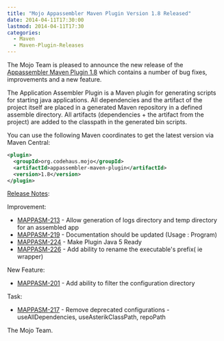 ```yaml
---
title: "Mojo Appassembler Maven Plugin Version 1.8 Released"
date: 2014-04-11T17:30:00
lastmod: 2014-04-11T17:30
categories:
  - Maven
  - Maven-Plugin-Releases
---
```

The Mojo Team is pleased to announce the new release 
of the [Appassembler Maven Plugin 1.8](http://mojo.codehaus.org/appassembler/appassembler-maven-plugin/)
which contains a number of bug fixes, improvements and a new feature.

The Application Assembler Plugin is a Maven plugin for generating
scripts for starting java applications.
All dependencies and the artifact of the project itself are placed in
a generated Maven repository in a defined assemble directory.
All artifacts (dependencies + the artifact from the project) are added
to the classpath in the generated bin scripts.

You can use the following Maven coordinates to get the latest version via Maven Central:

```xml
<plugin>
  <groupId>org.codehaus.mojo</groupId>
  <artifactId>appassembler-maven-plugin</artifactId>
  <version>1.8</version>
</plugin>
```

<!-- more -->

[Release Notes](https://jira.codehaus.org/secure/ReleaseNote.jspa?projectId=11780&version=19848):

Improvement:

 * [MAPPASM-213](https://issues.apache.org/jira/browse/MAPPASM-213) - Allow generation of logs directory and temp directory for an assembled app
 * [MAPPASM-219](https://issues.apache.org/jira/browse/MAPPASM-219) - Documentation should be updated (Usage : Program)
 * [MAPPASM-224](https://issues.apache.org/jira/browse/MAPPASM-224) - Make Plugin Java 5 Ready
 * [MAPPASM-226](https://issues.apache.org/jira/browse/MAPPASM-226) - Add ability to rename the executable's prefix( ie wrapper)

New Feature:

 * [MAPPASM-201](https://issues.apache.org/jira/browse/MAPPASM-201) - Add ability to filter the configuration directory

Task:

 * [MAPPASM-217](https://issues.apache.org/jira/browse/MAPPASM-217) - Remove deprecated configurations - useAllDependencies, useAsterikClassPath, repoPath


The Mojo Team.

